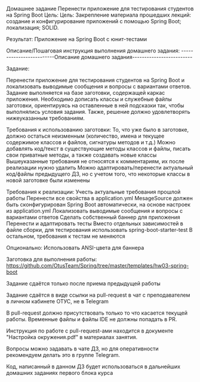 Домашнее задание
Перенести приложение для тестирования студентов на Spring Boot
Цель:
Цель: Закрепление материала прошедших лекций: создание и конфигурирование приложений с помощью Spring Boot;
локализация;
SOLID.

Результат: Приложение на Spring Boot с юнит-тестами

Описание/Пошаговая инструкция выполнения домашнего задания:
-------------------------Описание домашнего задания-------------------------

Задание:

Перенести приложение для тестирования студентов на Spring Boot и локализовать выводимые сообщения и вопросы с вариантами ответов. Задание выполняется на базе заготовки, содержащей каркас приложения. Необходимо дописать классы и служебные файлы заготовки, ориентируясь на оставленные в ней подсказки так, чтобы выполнялись условия задания. Также, решение должно удовлетворять нижеуказанным требованиям.


Требования к использованию заготовки:
То, что уже было в заготовке, должно остаться неизменным (количество, имена и текущее содержимое классов и файлов, сигнатуры методов и т.д.)
Можно добавлять код/текст в существующие методы классов и файлы, писать свои приватные методы, а также создавать новые классы
Вышеуказанные требования не относятся к комментариям, их после реализации нужно удалить
Можно адаптировать/перенести актуальный код/файлы предыдущего ДЗ, но с учетом того, что некоторые классы в новой заготовке были изменены

Требования к реализации:
Учесть актуальные требования прошлой работы
Перенести все свойства в application.yml
MesageSource должен быть сконфигурирован Spring Boot автоматически, на основе настроек из application.yml
Локализовать выводимые сообщения и вопросы с вариантами ответов
Сделать собственный баннер для приложения
Перенести и адаптировать тесты
Вместо отдельных зависимостей в файле сборки, для тестирования использовать spring-boot-starter-test
В остальном, требования к тестам не меняются

Опционально:
Использовать ANSI-цвета для баннера


Заготовка для выполнения работы: https://github.com/OtusTeam/Spring/tree/master/templates/hw03-spring-boot


Задание сдаётся только после приема предыдущей работы


Задание сдаётся в виде ссылки на pull-request в чат с преподавателем в личном кабинете ОТУС, не в Telegram


В pull-request должно присутствовать только то что касается текущей работы. Временные файлы и файлы IDE не должны попадать в PR.


Инструкция по работе с pull-request-ами находится в документе "Настройка окружения.pdf" в материалах занятия.


Вопросы можно задавать в чате ДЗ, но для оперативности рекомендуем делать это в группе Telegram.


Код, написанный в данном ДЗ будет использоваться в дальнейших домашних заданиях первого блока курса